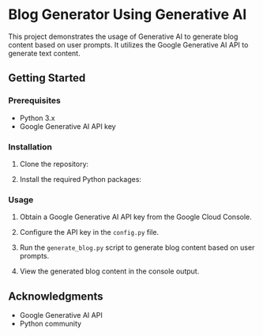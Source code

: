 # Blog Generator Using Generative AI

This project demonstrates the usage of Generative AI to generate blog content based on user prompts. It utilizes the Google Generative AI API to generate text content.

## Getting Started

### Prerequisites

- Python 3.x
- Google Generative AI API key

### Installation

1. Clone the repository:

2. Install the required Python packages:


### Usage

1. Obtain a Google Generative AI API key from the Google Cloud Console.
2. Configure the API key in the `config.py` file.
3. Run the `generate_blog.py` script to generate blog content based on user prompts.


4. View the generated blog content in the console output.

## Acknowledgments

- Google Generative AI API
- Python community



